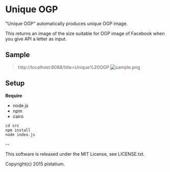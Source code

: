 # Unique OGP
"Unique OGP" automatically produces unique OGP image.

This returns an image of the size suitable for OGP image of Facebook when you give API a letter as input.

## Sample

> http://localhost:8088/title=Unique%20OGP
![sample.png](https://raw.githubusercontent.com/pistatium/unique_ogp/master/resources/sample.png)


## Setup

__Require__
* node.js
* npm
* cairo

```
cd src
npm install
node index.js
```

--

This software is released under the MIT License, see LICENSE.txt.

Copyright(c) 2015 pistatium.
